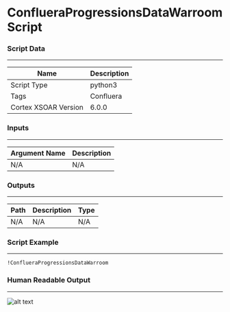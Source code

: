 # ConflueraProgressionsDataWarroom Script

### Script Data

---

| **Name** | **Description** |
| --- | --- |
| Script Type | python3 |
| Tags | Confluera |
| Cortex XSOAR Version | 6.0.0 |

### Inputs

---

| **Argument Name** | **Description** |
| --- | --- |
| N/A | N/A |

### Outputs

---

| **Path** | **Description** | **Type** |
| --- | --- | --- |
| N/A | N/A | N/A |

### Script Example

---
```!ConflueraProgressionsDataWarroom```

### Human Readable Output

---
![alt text](../../doc_files/ProgressionsDataWarroom-Script.png)



